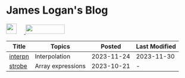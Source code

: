 # James Logan's Blog

<div>
  <a href=https://github.com/jlogan03>
    <img src=https://img.shields.io/badge/GitHub-100000?style=for-the-badge&logo=github&logoColor=white height="28" style="padding-right:20px">
  </a>
  <a href=https://hachyderm.io/@ponderingpothos>
    <img src=https://joinmastodon.org/logos/wordmark-white-text.svg width="105" height="25">
  </a>
</div>

| Title                         | Topics            | Posted     | Last Modified |
| -----                         |--------           | ------     | ------------- |
| [interpn](./posts/interpn.md) | Interpolation     | 2023-11-24 | 2023-11-30    |
| [strobe](./posts/strobe.md)   | Array expressions | 2023-10-21 | -             |
